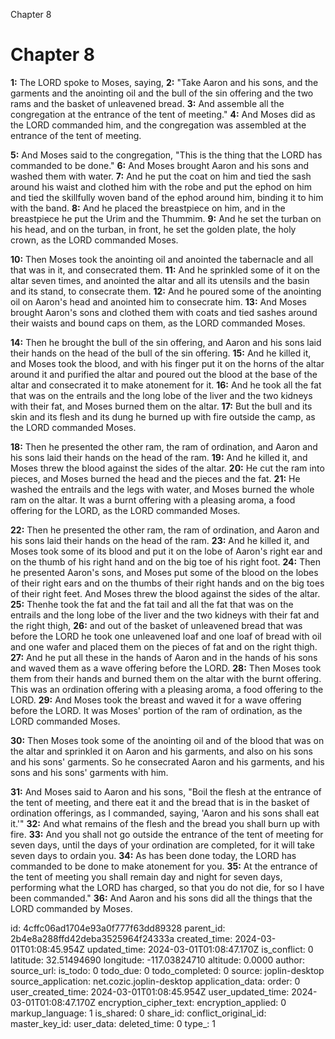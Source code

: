 Chapter 8

# Chapter 8

**1:** The LORD spoke to Moses, saying,
**2:** "Take Aaron and his sons, and the garments and the anointing oil and the bull of the sin offering and the two rams and the basket of unleavened bread.
**3:** And assemble all the congregation at the entrance of the tent of meeting."
**4:** And Moses did as the LORD commanded him, and the congregation was assembled at the entrance of the tent of meeting.

**5:** And Moses said to the congregation, "This is the thing that the LORD has commanded to be done."
**6:** And Moses brought Aaron and his sons and washed them with water.
**7:** And he put the coat on him and tied the sash around his waist and clothed him with the robe and put the ephod on him and tied the skillfully woven band of the ephod around him, binding it to him with the band.
**8:** And he placed the breastpiece on him, and in the breastpiece he put the Urim and the Thummim.
**9:** And he set the turban on his head, and on the turban, in front, he set the golden plate, the holy crown, as the LORD commanded Moses.

**10:** Then Moses took the anointing oil and anointed the tabernacle and all that was in it, and consecrated them.
**11:** And he sprinkled some of it on the altar seven times, and anointed the altar and all its utensils and the basin and its stand, to consecrate them.
**12:** And he poured some of the anointing oil on Aaron's head and anointed him to consecrate him.
**13:** And Moses brought Aaron's sons and clothed them with coats and tied sashes around their waists and bound caps on them, as the LORD commanded Moses.

**14:** Then he brought the bull of the sin offering, and Aaron and his sons laid their hands on the head of the bull of the sin offering.
**15:** And he killed it, and Moses took the blood, and with his finger put it on the horns of the altar around it and purified the altar and poured out the blood at the base of the altar and consecrated it to make atonement for it.
**16:** And he took all the fat that was on the entrails and the long lobe of the liver and the two kidneys with their fat, and Moses burned them on the altar.
**17:** But the bull and its skin and its flesh and its dung he burned up with fire outside the camp, as the LORD commanded Moses.

**18:** Then he presented the other ram, the ram of ordination, and Aaron and his sons laid their hands on the head of the ram.
**19:** And he killed it, and Moses threw the blood against the sides of the altar.
**20:** He cut the ram into pieces, and Moses burned the head and the pieces and the fat.
**21:** He washed the entrails and the legs with water, and Moses burned the whole ram on the altar. It was a burnt offering with a pleasing aroma, a food offering for the LORD, as the LORD commanded Moses.

**22:** Then he presented the other ram, the ram of ordination, and Aaron and his sons laid their hands on the head of the ram.
**23:** And he killed it, and Moses took some of its blood and put it on the lobe of Aaron's right ear and on the thumb of his right hand and on the big toe of his right foot.
**24:** Then he presented Aaron's sons, and Moses put some of the blood on the lobes of their right ears and on the thumbs of their right hands and on the big toes of their right feet. And Moses threw the blood against the sides of the altar.
**25:** Thenhe took the fat and the fat tail and all the fat that was on the entrails and the long lobe of the liver and the two kidneys with their fat and the right thigh,
**26:** and out of the basket of unleavened bread that was before the LORD he took one unleavened loaf and one loaf of bread with oil and one wafer and placed them on the pieces of fat and on the right thigh.
**27:** And he put all these in the hands of Aaron and in the hands of his sons and waved them as a wave offering before the LORD.
**28:** Then Moses took them from their hands and burned them on the altar with the burnt offering. This was an ordination offering with a pleasing aroma, a food offering to the LORD.
**29:** And Moses took the breast and waved it for a wave offering before the LORD. It was Moses' portion of the ram of ordination, as the LORD commanded Moses.

**30:** Then Moses took some of the anointing oil and of the blood that was on the altar and sprinkled it on Aaron and his garments, and also on his sons and his sons' garments. So he consecrated Aaron and his garments, and his sons and his sons' garments with him.

**31:** And Moses said to Aaron and his sons, "Boil the flesh at the entrance of the tent of meeting, and there eat it and the bread that is in the basket of ordination offerings, as I commanded, saying, 'Aaron and his sons shall eat it.'"
**32:** And what remains of the flesh and the bread you shall burn up with fire.
**33:** And you shall not go outside the entrance of the tent of meeting for seven days, until the days of your ordination are completed, for it will take seven days to ordain you.
**34:** As has been done today, the LORD has commanded to be done to make atonement for you.
**35:** At the entrance of the tent of meeting you shall remain day and night for seven days, performing what the LORD has charged, so that you do not die, for so I have been commanded."
**36:** And Aaron and his sons did all the things that the LORD commanded by Moses.


id: 4cffc06ad1704e93a0f777f63dd89328
parent_id: 2b4e8a288ffd42deba3525964f24333a
created_time: 2024-03-01T01:08:45.954Z
updated_time: 2024-03-01T01:08:47.170Z
is_conflict: 0
latitude: 32.51494690
longitude: -117.03824710
altitude: 0.0000
author: 
source_url: 
is_todo: 0
todo_due: 0
todo_completed: 0
source: joplin-desktop
source_application: net.cozic.joplin-desktop
application_data: 
order: 0
user_created_time: 2024-03-01T01:08:45.954Z
user_updated_time: 2024-03-01T01:08:47.170Z
encryption_cipher_text: 
encryption_applied: 0
markup_language: 1
is_shared: 0
share_id: 
conflict_original_id: 
master_key_id: 
user_data: 
deleted_time: 0
type_: 1